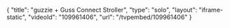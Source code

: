 {
    "title": "guzzie + Guss Connect Stroller",
    "type": "solo",
    "layout": "iframe-static",
    "videoId": "109961406",
    "url": "\/tvpembed\/109961406"
}